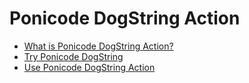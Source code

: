 # Ponicode DogString Action

* [What is Ponicode DogString Action?](dogstring_action/what-is-ponicode-dogstring-action.md)
* [Try Ponicode DogString](dogstring_action/try-ponicode-dogstring.md)
* [Use Ponicode DogString Action](dogstring_action/use-ponicode-dogstring-action.md)